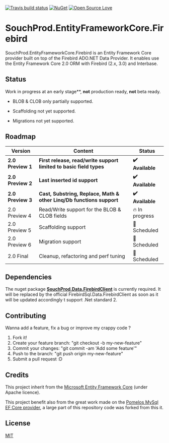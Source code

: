 
[![Travis build status](https://img.shields.io/travis/souchprod/SouchProd.EntityFrameworkCore.Firebird.svg?label=build&branch=master)](https://travis-ci.org/souchprod/SouchProd.EntityFrameworkCore.Firebird) [![NuGet][main-nuget-badge]][main-nuget] [![Open Source Love](https://badges.frapsoft.com/os/mit/mit.svg?v=102)](https://github.com/ellerbrock/open-source-badge/)

# SouchProd.EntityFrameworkCore.Firebird

SouchProd.EntityFrameworkCore.Firebird is an Entity Framework Core provider built on top of the Firebird ADO.NET Data Provider. It enables use the Entity Framework Core 2.0 ORM with Firebird (2.x, 3.0) and Interbase.

## Status

Work in progress at an early stage**, **not** production ready, **not** beta ready.
 
  - BLOB & CLOB only partially supported.

  - Scaffolding not yet supported.

  - Migrations not yet supported.
  
## Roadmap

Version | Content | Status
------------|------------|------------
**2.0 Preview 1** | **First release, read/write support limited to basic field types** | **:heavy_check_mark: Available**
**2.0 Preview 2** | **Last inserted id support** | **:heavy_check_mark: Available**
**2.0 Preview 3** | **Cast, Substring, Replace, Math & other Linq/Db functions support** | **:heavy_check_mark: Available**
2.0 Preview 4 | Read/Write support for the BLOB & CLOB fields | :fire: In progress
2.0 Preview 5 | Scaffolding support | :date: Scheduled
2.0 Preview 6 | Migration support | :date: Scheduled
2.0 Final | Cleanup, refactoring and perf tuning | :confetti_ball: Scheduled

## Dependencies 

The nuget package [**SouchProd.Data.FirebirdClient**](https://www.nuget.org/packages/SouchProd.Data.FirebirdClient/) is currently required. It will be replaced by the official FirebirdSql.Data.FirebirdClient as soon as it will be updated accordingly t support .Net standard 2.

## Contributing 

Wanna add a feature, fix a bug or improve my crappy code ? 

1. Fork it!
2. Create your feature branch: \"git checkout -b my-new-feature\"
3. Commit your changes: \"git commit -am 'Add some feature'\"
4. Push to the branch: \"git push origin my-new-feature\"
5. Submit a pull request :D

## Credits

This project inherit from the [Microsoft Entity Framework Core](https://github.com/aspnet/EntityFrameworkCore) (under Apache licence).

This project benefit also from the great work made on the [Pomelos MySql EF Core provider](https://github.com/PomeloFoundation/Pomelo.EntityFrameworkCore.MySql), a large part of this repository code was forked from this it.

## License

[MIT](https://github.com/SouchProd/SouchProd.EntityFrameworkCore.Firebird/blob/master/LICENSE)

[main-nuget]: https://www.nuget.org/packages/SouchProd.EntityFrameworkCore.Firebird/
[main-nuget-badge]: https://img.shields.io/nuget/v/SouchProd.EntityFrameworkCore.Firebird.svg?label=nuget 
